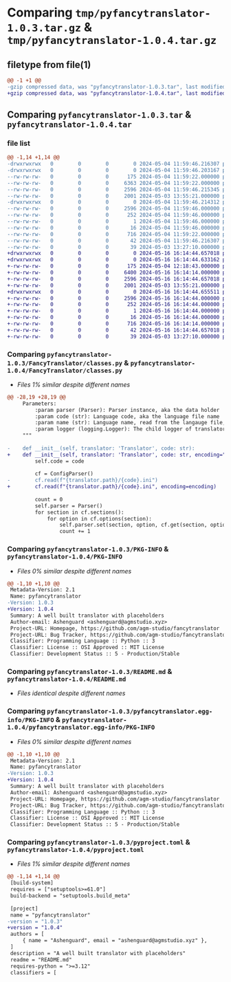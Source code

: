# Comparing `tmp/pyfancytranslator-1.0.3.tar.gz` & `tmp/pyfancytranslator-1.0.4.tar.gz`

## filetype from file(1)

```diff
@@ -1 +1 @@
-gzip compressed data, was "pyfancytranslator-1.0.3.tar", last modified: Sat May  4 11:59:46 2024, max compression
+gzip compressed data, was "pyfancytranslator-1.0.4.tar", last modified: Thu May 16 16:14:44 2024, max compression
```

## Comparing `pyfancytranslator-1.0.3.tar` & `pyfancytranslator-1.0.4.tar`

### file list

```diff
@@ -1,14 +1,14 @@
-drwxrwxrwx   0        0        0        0 2024-05-04 11:59:46.216307 pyfancytranslator-1.0.3/
-drwxrwxrwx   0        0        0        0 2024-05-04 11:59:46.203167 pyfancytranslator-1.0.3/FancyTranslator/
--rw-rw-rw-   0        0        0      175 2024-05-04 11:59:22.000000 pyfancytranslator-1.0.3/FancyTranslator/__init__.py
--rw-rw-rw-   0        0        0     6363 2024-05-04 11:59:22.000000 pyfancytranslator-1.0.3/FancyTranslator/classes.py
--rw-rw-rw-   0        0        0     2596 2024-05-04 11:59:46.215345 pyfancytranslator-1.0.3/PKG-INFO
--rw-rw-rw-   0        0        0     2001 2024-05-03 13:55:21.000000 pyfancytranslator-1.0.3/README.md
-drwxrwxrwx   0        0        0        0 2024-05-04 11:59:46.214312 pyfancytranslator-1.0.3/pyfancytranslator.egg-info/
--rw-rw-rw-   0        0        0     2596 2024-05-04 11:59:46.000000 pyfancytranslator-1.0.3/pyfancytranslator.egg-info/PKG-INFO
--rw-rw-rw-   0        0        0      252 2024-05-04 11:59:46.000000 pyfancytranslator-1.0.3/pyfancytranslator.egg-info/SOURCES.txt
--rw-rw-rw-   0        0        0        1 2024-05-04 11:59:46.000000 pyfancytranslator-1.0.3/pyfancytranslator.egg-info/dependency_links.txt
--rw-rw-rw-   0        0        0       16 2024-05-04 11:59:46.000000 pyfancytranslator-1.0.3/pyfancytranslator.egg-info/top_level.txt
--rw-rw-rw-   0        0        0      716 2024-05-04 11:59:22.000000 pyfancytranslator-1.0.3/pyproject.toml
--rw-rw-rw-   0        0        0       42 2024-05-04 11:59:46.216307 pyfancytranslator-1.0.3/setup.cfg
--rw-rw-rw-   0        0        0       39 2024-05-03 13:27:10.000000 pyfancytranslator-1.0.3/setup.py
+drwxrwxrwx   0        0        0        0 2024-05-16 16:14:44.657018 pyfancytranslator-1.0.4/
+drwxrwxrwx   0        0        0        0 2024-05-16 16:14:44.633162 pyfancytranslator-1.0.4/FancyTranslator/
+-rw-rw-rw-   0        0        0      175 2024-05-04 12:18:43.000000 pyfancytranslator-1.0.4/FancyTranslator/__init__.py
+-rw-rw-rw-   0        0        0     6400 2024-05-16 16:14:14.000000 pyfancytranslator-1.0.4/FancyTranslator/classes.py
+-rw-rw-rw-   0        0        0     2596 2024-05-16 16:14:44.657018 pyfancytranslator-1.0.4/PKG-INFO
+-rw-rw-rw-   0        0        0     2001 2024-05-03 13:55:21.000000 pyfancytranslator-1.0.4/README.md
+drwxrwxrwx   0        0        0        0 2024-05-16 16:14:44.655511 pyfancytranslator-1.0.4/pyfancytranslator.egg-info/
+-rw-rw-rw-   0        0        0     2596 2024-05-16 16:14:44.000000 pyfancytranslator-1.0.4/pyfancytranslator.egg-info/PKG-INFO
+-rw-rw-rw-   0        0        0      252 2024-05-16 16:14:44.000000 pyfancytranslator-1.0.4/pyfancytranslator.egg-info/SOURCES.txt
+-rw-rw-rw-   0        0        0        1 2024-05-16 16:14:44.000000 pyfancytranslator-1.0.4/pyfancytranslator.egg-info/dependency_links.txt
+-rw-rw-rw-   0        0        0       16 2024-05-16 16:14:44.000000 pyfancytranslator-1.0.4/pyfancytranslator.egg-info/top_level.txt
+-rw-rw-rw-   0        0        0      716 2024-05-16 16:14:14.000000 pyfancytranslator-1.0.4/pyproject.toml
+-rw-rw-rw-   0        0        0       42 2024-05-16 16:14:44.657018 pyfancytranslator-1.0.4/setup.cfg
+-rw-rw-rw-   0        0        0       39 2024-05-03 13:27:10.000000 pyfancytranslator-1.0.4/setup.py
```

### Comparing `pyfancytranslator-1.0.3/FancyTranslator/classes.py` & `pyfancytranslator-1.0.4/FancyTranslator/classes.py`

 * *Files 1% similar despite different names*

```diff
@@ -28,19 +28,19 @@
     Parameters:
         :param parser (Parser): Parser instance, aka the data holder
         :param code (str): Language code, aka the language file name
         :param name (str): Language name, read from the langauge file, section "Translation", key "name"
         :param logger (logging.Logger): The child logger of translator logger for this language
     """
 
-    def __init__(self, translator: 'Translator', code: str):
+    def __init__(self, translator: 'Translator', code: str, encoding="utf-8"):
         self.code = code
 
         cf = ConfigParser()
-        cf.read(f"{translator.path}/{code}.ini")
+        cf.read(f"{translator.path}/{code}.ini", encoding=encoding)
 
         count = 0
         self.parser = Parser()
         for section in cf.sections():
             for option in cf.options(section):
                 self.parser.set(section, option, cf.get(section, option))
                 count += 1
```

### Comparing `pyfancytranslator-1.0.3/PKG-INFO` & `pyfancytranslator-1.0.4/PKG-INFO`

 * *Files 0% similar despite different names*

```diff
@@ -1,10 +1,10 @@
 Metadata-Version: 2.1
 Name: pyfancytranslator
-Version: 1.0.3
+Version: 1.0.4
 Summary: A well built translator with placeholders
 Author-email: Ashenguard <ashenguard@agmstudio.xyz>
 Project-URL: Homepage, https://github.com/agm-studio/fancytranslator
 Project-URL: Bug Tracker, https://github.com/agm-studio/fancytranslator/issues
 Classifier: Programming Language :: Python :: 3
 Classifier: License :: OSI Approved :: MIT License
 Classifier: Development Status :: 5 - Production/Stable
```

### Comparing `pyfancytranslator-1.0.3/README.md` & `pyfancytranslator-1.0.4/README.md`

 * *Files identical despite different names*

### Comparing `pyfancytranslator-1.0.3/pyfancytranslator.egg-info/PKG-INFO` & `pyfancytranslator-1.0.4/pyfancytranslator.egg-info/PKG-INFO`

 * *Files 0% similar despite different names*

```diff
@@ -1,10 +1,10 @@
 Metadata-Version: 2.1
 Name: pyfancytranslator
-Version: 1.0.3
+Version: 1.0.4
 Summary: A well built translator with placeholders
 Author-email: Ashenguard <ashenguard@agmstudio.xyz>
 Project-URL: Homepage, https://github.com/agm-studio/fancytranslator
 Project-URL: Bug Tracker, https://github.com/agm-studio/fancytranslator/issues
 Classifier: Programming Language :: Python :: 3
 Classifier: License :: OSI Approved :: MIT License
 Classifier: Development Status :: 5 - Production/Stable
```

### Comparing `pyfancytranslator-1.0.3/pyproject.toml` & `pyfancytranslator-1.0.4/pyproject.toml`

 * *Files 1% similar despite different names*

```diff
@@ -1,14 +1,14 @@
 [build-system]
 requires = ["setuptools>=61.0"]
 build-backend = "setuptools.build_meta"
 
 [project]
 name = "pyfancytranslator"
-version = "1.0.3"
+version = "1.0.4"
 authors = [
     { name = "Ashenguard", email = "ashenguard@agmstudio.xyz" },
 ]
 description = "A well built translator with placeholders"
 readme = "README.md"
 requires-python = ">=3.12"
 classifiers = [
```

